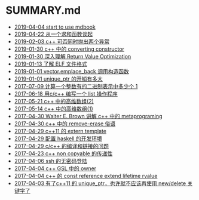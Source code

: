 # SUMMARY.md

- [2019-04-04 start to use mdbook](2020-04-04-start-to-use-mdbook.md)
- [2019-04-22 从一个求和函数谈起](2019-04-22-从一个求和函数谈起.md)
- [2019-02-03 c++ 可否同时抛出两个异常](2019-02-03-c++-可否同时抛出两个异常.md)
- [2019-01-30 c++ 中的 converting constructor](2019-01-30-c++-中的-converting-constructor.md)
- [2019-01-30 深入理解 Return Value Optimization](2019-01-30-深入理解-Return-Value-Optimization.md)
- [2019-01-13 了解 ELF 文件格式](2019-01-13-了解-ELF-文件格式.md)
- [2019-01-01 vector.emplace_back 调用构造函数](2019-01-01-vector.emplace_back-调用构造函数.md)
- [2019-01-01 unique_ptr 的开销有多大](2019-01-01-unique_ptr-的开销有多大.md)
- [2017-07-09 计算一个整数有的二进制表示中多少个 1 ](2017-07-09-计算一个整数有的二进制表示中多少个-1-.md)
- [2017-06-18 用c/c++ 编写一个 list 操作程序 ](2017-06-18-用c_c++-编写一个-list-操作程序-.md)
- [2017-05-21 c++ 中的高维数组(2)](2017-05-21-c++-中的高维数组-2-.md)
- [2017-05-14 c++ 中的高维数组(1)](2017-05-14-c++-中的高维数组-1-.md)
- [2017-04-30 Walter E. Brown 讲解 c++ 中的 metaprograming](2017-04-30-Walter-E.-Brown-讲解-c++-中的-metaprograming.md)
- [2017-04-30 c++ 中的 remove-erase 俗语](2017-04-30-c++-中的-remove-erase-俗语.md)
- [2017-04-29 c++11 的 extern template](2017-04-29-c++11-的-extern-template.md)
- [2017-04-29 配置 haskell 的开发环境](2017-04-29-配置-haskell-的开发环境.md)
- [2017-04-29 c/c++ 的编译和链接的问题](2017-04-29-c_c++-的编译和链接的问题.md)
- [2017-04-23 c++ non copyable 的传递性](2017-04-23-c++-non-copyable-的传递性.md)
- [2017-04-06 ssh 的无密码登陆](2017-04-06-ssh-的无密码登陆.md)
- [2017-04-04 c++ GSL 中的 owner](2017-04-04-c++-GSL-中的-owner.md)
- [2017-04-04 c++ 的 const reference extend lifetime rvalue](2017-04-04-c++-的-const-reference-extend-lifetime-rvalue.md)
- [2017-04-03 有了c++11 的 unique_ptr，也许就不应该再使用 new/delete 关键字了](2017-04-03-有了c++11-的-unique_ptr，也许就不应该再使用-new_delete-关键字了.md)
<!-- - [2017-04-02 c++ 的 universal reference](2017-04-02-c++-的-universal-reference.md) -->
<!-- - [2017-04-02 c++ lambda capture by value 的实验](2017-04-02-c++-lambda-capture-by-value-的实验.md) -->
<!-- - [2017-03-29 c++11 中的 uniform initialization](2017-03-29-c++11-中的-uniform-initialization.md) -->
<!-- - [2017-03-29 c++ vector::operator[] 的一个坑点](2017-03-29-c++-vector::operator[]-的一个坑点.md) -->
<!-- - [2017-03-26 c++ 中 lambda 的类型和大小](2017-03-26-c++-中-lambda-的类型和大小.md) -->
<!-- - [2017-03-26 c++ 模板的类型推导](2017-03-26-c++-模板的类型推导.md) -->
<!-- - [2017-03-16 使用  cmake 管理项目](2017-03-16-使用--cmake-管理项目.md) -->
<!-- - [2017-03-16 使用 google test framework](2017-03-16-使用-google-test-framework.md) -->
<!-- - [2017-03-16 google c++ style by examples](2017-03-16-google-c++-style-by-examples.md) -->
<!-- - [2017-03-13 TERMINAL 下的快捷操作](2017-03-13-TERMINAL-下的快捷操作.md) -->
<!-- - [2017-03-12 小叮当效应](2017-03-12-小叮当效应.md) -->
<!-- - [2017-03-12 存款准备金的意义](2017-03-12-存款准备金的意义.md) -->
<!-- - [2017-03-10 过拟合和正则化](2017-03-10-过拟合和正则化.md) -->
<!-- - [2017-03-09 Back Propagation 算法的向量表示](2017-03-09-Back-Propagation-算法的向量表示.md) -->
<!-- - [2017-03-09 成本函数与学习速度 sotfmax 函数与最大似然函数](2017-03-09-成本函数与学习速度-sotfmax-函数与最大似然函数.md) -->
<!-- - [2017-03-08 成本函数与学习速度](2017-03-08-成本函数与学习速度.md) -->
<!-- - [2017-03-08 用 Makefile + pandoc + markdown 写博客](2017-03-08-用-Makefile-+-pandoc-+-markdown-写博客.md) -->
<!-- - [2017-03-05 backpropagation](2017-03-05-backpropagation.md) -->
<!-- - [2017-02-07 理解 java 的 classloader](2017-02-07-理解-java-的-classloader.md) -->
<!-- - [2017-01-25 在 Java 中，我们尽量避免使用 null](2017-01-25-在-Java-中，我们尽量避免使用-null.md) -->
<!-- - [2017-01-14 Java 8 函数式编程例子](2017-01-14-Java-8-函数式编程例子.md) -->
<!-- - [2017-01-08 二分法查找](2017-01-08-二分法查找.md) -->
<!-- - [2017-01-08 最重要的设计原则](2017-01-08-最重要的设计原则.md) -->
<!-- - [2017-01-07 C 语言写的快排程序](2017-01-07-C-语言写的快排程序.md) -->
<!-- - [2017-01-07 编写单链表反转的程序](2017-01-07-编写单链表反转的程序.md) -->
<!-- - [2017-01-07 Feign client](2017-01-07-Feign-client.md) -->
<!-- - [2017-01-07 关于协议设计语言](2017-01-07-关于协议设计语言.md) -->
<!-- - [2017-01-07 简单的多线程并不能提高效率](2017-01-07-简单的多线程并不能提高效率.md) -->
<!-- - [2017-01-07 JAVA8 中的高阶函数](2017-01-07-JAVA8-中的高阶函数.md) -->
<!-- - [2017-01-07 JAVA JSON databinding 的多态](2017-01-07-JAVA-JSON-databinding-的多态.md) -->
<!-- - [2017-01-07 rxjava2 有什么新东西](2017-01-07-rxjava2-有什么新东西.md) -->
<!-- - [2017-01-07 阅读 Subscriber 的实现中关于  backpressure 的部分](2017-01-07-阅读-Subscriber-的实现中关于--backpressure-的部分.md) -->
<!-- - [2017-01-07 阅读 rxjava 源代码之  - map](2017-01-07-阅读-rxjava-源代码之----map.md) -->
<!-- - [2017-01-07 rxjava 如何和传统回调函数结合](2017-01-07-rxjava-如何和传统回调函数结合.md) -->
<!-- - [2017-01-07 阅读 rxjava 源代码](2017-01-07-阅读-rxjava-源代码.md) -->
<!-- - [2017-01-07 使用 Protobuf 设计 REST API](2017-01-07-使用-Protobuf-设计-REST-API.md) -->
<!-- - [2017-01-07 rabbitmq 中的概念](2017-01-07-rabbitmq-中的概念.md) -->
<!-- - [2016-12-25 从零开始构造一个微服务](2016-12-25-从零开始构造一个微服务.md) -->
<!-- - [2016-09-21 基于返回值的 java generic 类型推导](2016-09-21-基于返回值的-java-generic-类型推导.md) -->
<!-- - [2016-09-03 使用 Spring Integration Framework 写入 redis 队列](2016-09-03-使用-Spring-Integration-Framework-写入-redis-队列.md) -->
<!-- - [2016-08-27 开发自己的语言](2016-08-27-开发自己的语言.md) -->
<!-- - [2015-08-04 Erlang: passwing initial arguments between app, supervisor and gen_server](2015-08-04-Erlang:-passwing-initial-arguments-between-app,-supervisor-and-gen_server.md) -->
<!-- - [2015-07-29 Erlang application environment](2015-07-29-Erlang-application-environment.md) -->
<!-- - [2015-07-10 ZFS 转移数据](2015-07-10-ZFS-转移数据.md) -->
<!-- - [2015-07-08 C++11 的右值引用问题](2015-07-08-C++11-的右值引用问题.md) -->
<!-- - [2015-07-08 C++ vector 调用多少次元素的构造函数](2015-07-08-C++-vector-调用多少次元素的构造函数.md) -->
<!-- - [2015-07-08 C++11 的 feature, unique_ptr](2015-07-08-C++11-的-feature,-unique_ptr.md) -->
<!-- - [2015-07-08 C/C++ 中的求值顺序](2015-07-08-C_C++-中的求值顺序.md) -->
<!-- - [2015-07-08 C/C++ 编程风格: if-else](2015-07-08-C_C++-编程风格:-if-else.md) -->
<!-- - [2015-07-08 编程风格： C++ 类的结构](2015-07-08-编程风格：-C++-类的结构.md) -->
<!-- - [2015-07-08 折腾 FreeBSD](2015-07-08-折腾-FreeBSD.md) -->
<!-- - [2015-06-01 C Preprocessor tricks](2015-06-01-C-Preprocessor-tricks.md) -->
<!-- - [2015-05-26 C++ should support C99 designated initializer](2015-05-26-C++-should-support-C99-designated-initializer.md) -->
<!-- - [2015-05-20 C++ virtual function](2015-05-20-C++-virtual-function.md) -->
<!-- - [2015-05-18 Understand X86 64 calling convention](2015-05-18-Understand-X86-64-calling-convention.md) -->
<!-- - [2015-05-05 Learning inline keyword by example in C](2015-05-05-Learning-inline-keyword-by-example-in-C.md) -->
<!-- - [2015-04-30 Different key binding in Emacs transient mark mode](2015-04-30-Different-key-binding-in-Emacs-transient-mark-mode.md) -->
<!-- - [2014-11-22 hello world in C](2014-11-22-hello-world-in-C.md) -->

